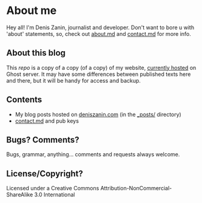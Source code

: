About me
=========

Hey all! I'm Denis Zanin, journalist and developer. Don't want to bore u with 'about' statements, so, check out [about.md](/about) and [contact.md](/contatc) for more info.

About this blog
----------------

This *repo* is a copy of a copy (of a copy) of my website, [currently hosted](https://deniszanin.com/) on Ghost server. It may have some differences between published texts here and there, but it will be handy for access and backup.

Contents
----------

* My blog posts hosted on [deniszanin.com](https://deniszanin.com) (in the [_posts/]() directory)
* [contact.md](/contact) and pub keys

Bugs? Comments?
----------------

Bugs, grammar, anything... comments and requests always welcome.

License/Copyright?
-------------------

Licensed under a Creative Commons Attribution-NonCommercial-ShareAlike 3.0 International
